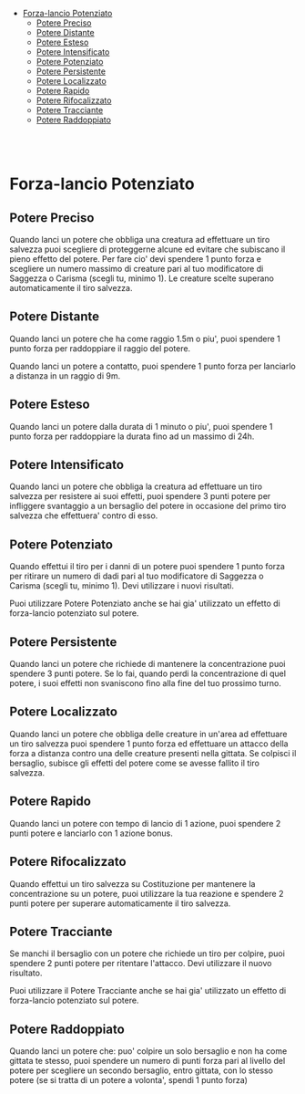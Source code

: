 - [Forza-lancio Potenziato](#forza-lancio-potenziato)
  - [Potere Preciso](#potere-preciso)
  - [Potere Distante](#potere-distante)
  - [Potere Esteso](#potere-esteso)
  - [Potere Intensificato](#potere-intensificato)
  - [Potere Potenziato](#potere-potenziato)
  - [Potere Persistente](#potere-persistente)
  - [Potere Localizzato](#potere-localizzato)
  - [Potere Rapido](#potere-rapido)
  - [Potere Rifocalizzato](#potere-rifocalizzato)
  - [Potere Tracciante](#potere-tracciante)
  - [Potere Raddoppiato](#potere-raddoppiato)

</br>
</br>

# Forza-lancio Potenziato
## Potere Preciso
Quando lanci un potere che obbliga una creatura ad effettuare un tiro salvezza puoi scegliere di proteggerne alcune ed evitare che subiscano il pieno effetto del potere. Per fare cio' devi spendere 1 punto forza e scegliere un numero massimo di creature pari al tuo modificatore di Saggezza o Carisma (scegli tu, minimo 1). Le creature scelte superano automaticamente il tiro salvezza.

## Potere Distante
Quando lanci un potere che ha come raggio 1.5m o piu', puoi spendere 1 punto forza per raddoppiare il raggio del potere.

Quando lanci un potere a contatto, puoi spendere 1 punto forza per lanciarlo a distanza in un raggio di 9m.

## Potere Esteso
Quando lanci un potere dalla durata di 1 minuto o piu', puoi spendere 1 punto forza per raddoppiare la durata fino ad un massimo di 24h.

## Potere Intensificato
Quando lanci un potere che obbliga la creatura ad effettuare un tiro salvezza per resistere ai suoi effetti, puoi spendere 3 punti potere per infliggere svantaggio a un bersaglio del potere in occasione del primo tiro salvezza che effettuera' contro di esso.

## Potere Potenziato
Quando effettui il tiro per i danni di un potere puoi spendere 1 punto forza per ritirare un numero di dadi pari al tuo modificatore di Saggezza o Carisma (scegli tu, minimo 1). Devi utilizzare i nuovi risultati.

Puoi utilizzare Potere Potenziato anche se hai gia' utilizzato un effetto di forza-lancio potenziato sul potere.

## Potere Persistente
Quando lanci un potere che richiede di mantenere la concentrazione puoi spendere 3 punti potere. Se lo fai, quando perdi la concentrazione di quel potere, i suoi effetti non svaniscono fino alla fine del tuo prossimo turno.

## Potere Localizzato
Quando lanci un potere che obbliga delle creature in un'area ad effettuare un tiro salvezza puoi spendere 1 punto forza ed effettuare un attacco della forza a distanza contro una delle creature presenti nella gittata. Se colpisci il bersaglio, subisce gli effetti del potere come se avesse fallito il tiro salvezza.

## Potere Rapido
Quando lanci un potere con tempo di lancio di 1 azione, puoi spendere 2 punti potere e lanciarlo con 1 azione bonus.

## Potere Rifocalizzato
Quando effettui un tiro salvezza su Costituzione per mantenere la concentrazione su un potere, puoi utilizzare la tua reazione e spendere 2 punti potere per superare automaticamente il tiro salvezza.

## Potere Tracciante
Se manchi il bersaglio con un potere che richiede un tiro per colpire, puoi spendere 2 punti potere per ritentare l'attacco. Devi utilizzare il nuovo risultato.

Puoi utilizzare il Potere Tracciante anche se hai gia' utilizzato un effetto di forza-lancio potenziato sul potere.

## Potere Raddoppiato
Quando lanci un potere che: puo' colpire un solo bersaglio e non ha come gittata te stesso, puoi spendere un numero di punti forza pari al livello del potere per scegliere un secondo bersaglio, entro gittata, con lo stesso potere (se si tratta di un potere a volonta', spendi 1 punto forza)